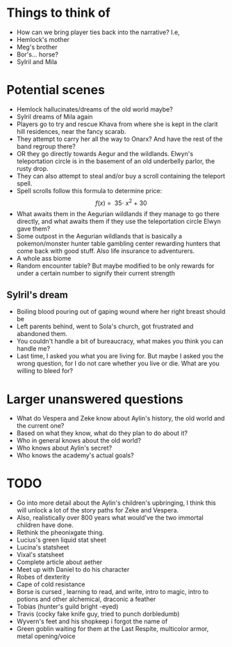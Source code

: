 # Things to think of

- How can we bring player ties back into the narrative? I.e,
- Hemlock's mother
- Meg's brother
- Bor's... horse?
- Sylril and Mila 

# Potential scenes

 - Hemlock hallucinates/dreams of the old world maybe?
 - Sylril dreams of Mila again
 - Players go to try and rescue Khava from where she is kept in the clarit hill residences, near the fancy scarab.
 - They attempt to carry her all the way to Onarx? And have the rest of the band regroup there? 
 - OR they go directly towards Aegur and the wildlands. Elwyn's teleportation circle is in the basement of an old underbelly parlor, the rusty drop. 
 - They can also attempt to steal and/or buy a scroll containing the teleport spell.
 - Spell scrolls follow this formula to determine price:$$ f\left(x\right)\ =\ \ 35\cdot\ x^{2}\ +\ 30$$
 - What awaits them in the Aegurian wildlands if they manage to go there directly, and what awaits them if they use the teleportation circle Elwyn gave them? 
 - Some outpost in the Aegurian wildlands that is basically a pokemon/monster hunter table gambling center rewarding hunters that come back with good stuff. Also life insurance to adventurers.
 - A whole ass biome
 - Random encounter table? But maybe modified to be only rewards for under a certain number to signify their current strength

## Sylril's dream

- Boiling blood pouring out of gaping wound where her right breast should be
- Left parents behind, went to Sola's church, got frustrated and abandoned them. 
- You couldn't handle a bit of bureaucracy, what makes you think you can handle me?
- Last time, I asked you what you are living for. But maybe I asked you the wrong question, for I do not care whether you live or die. What are you willing to bleed for?

# Larger unanswered questions

- What do Vespera and Zeke know about Aylin's history, the old world and the current one?
- Based on what they know, what do they plan to do about it? 
- Who in general knows about the old world? 
- Who knows about Aylin's secret?
- Who knows the academy's actual goals? 

# TODO
- Go into more detail about the Aylin's children's upbringing, I think this will unlock a lot of the story paths for Zeke and Vespera. 
- Also, realistically over 800 years what would've the two immortal children have done.
- Rethink the pheonixgate thing. 
- Lucius's green liquid stat sheet
- Lucina's statsheet
- Vixal's statsheet
- Complete article about aether
- Meet up with Daniel to do his character
- Robes of dexterity
- Cape of cold resistance
- Borse is cursed , learning to read,  and write, intro to magic, intro to potions and other alchemical, draconic a feather
- Tobias (hunter's guild bright -eyed)
- Travis (cocky fake knife guy, tried to punch dorbledumb)
- Wyvern's feet and his shopkeep i forgot the name of
- Green goblin waiting for them at the Last Respite, multicolor armor, metal opening/voice 